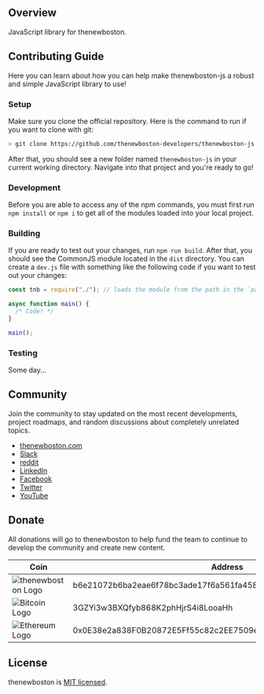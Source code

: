 ## Overview

JavaScript library for thenewboston.

## Contributing Guide

Here you can learn about how you can help make thenewboston-js a robust and simple JavaScript library to use!

### Setup

Make sure you clone the official repository. Here is the command to run if you want to clone with git:

```sh
> git clone https://github.com/thenewboston-developers/thenewboston-js.git
```

After that, you should see a new folder named `thenewboston-js` in your current working directory. Navigate into that project and you're ready to go!

### Development

Before you are able to access any of the npm commands, you must first run `npm install` or `npm i` to get all of the modules loaded into your local project.

### Building

If you are ready to test out your changes, run `npm run build`. After that, you should see the CommonJS module located in the `dist` directory. You can create a `dev.js` file with something like the following code if you want to test out your changes:

```js
const tnb = require("./"); // loads the module from the path in the `package.json`

async function main() {
  /* Code! */
}

main();
```

### Testing

Some day...

## Community

Join the community to stay updated on the most recent developments, project roadmaps, and random discussions about
completely unrelated topics.

- [thenewboston.com](https://thenewboston.com/)
- [Slack](https://join.slack.com/t/thenewboston/shared_invite/zt-hkw1b98m-X3oe6VPX6xenHvQeaXQbfg)
- [reddit](https://www.reddit.com/r/thenewboston/)
- [LinkedIn](https://www.linkedin.com/company/thenewboston-developers/)
- [Facebook](https://www.facebook.com/TheNewBoston-464114846956315/)
- [Twitter](https://twitter.com/bucky_roberts)
- [YouTube](https://www.youtube.com/user/thenewboston)

## Donate

All donations will go to thenewboston to help fund the team to continue to develop the community and create new content.

| Coin                                                                                                                        | Address                                                          |
| --------------------------------------------------------------------------------------------------------------------------- | ---------------------------------------------------------------- |
| ![thenewboston Logo](https://github.com/thenewboston-developers/Website/raw/development/src/assets/images/thenewboston.png) | b6e21072b6ba2eae6f78bc3ade17f6a561fa4582d5494a5120617f2027d38797 |
| ![Bitcoin Logo](https://github.com/thenewboston-developers/Website/raw/development/src/assets/images/bitcoin.png)           | 3GZYi3w3BXQfyb868K2phHjrS4i8LooaHh                               |
| ![Ethereum Logo](https://github.com/thenewboston-developers/Website/raw/development/src/assets/images/ethereum.png)         | 0x0E38e2a838F0B20872E5Ff55c82c2EE7509e6d4A                       |

## License

thenewboston is [MIT licensed](http://opensource.org/licenses/MIT).
